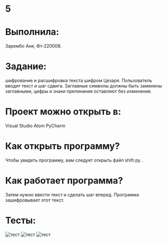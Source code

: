 # 5
# Выполнила: 
Зарембо Аня, Фт-220008.
# Задание: 
шифрование и расшифровка текста шифром Цезаря. Пользователь вводит текст и шаг сдвига. Заглавные символы должны быть заменены заглавными, цифры и знаки препинания оставляют без изменения.
# Проект можно открыть в:
Visual Studio
Atom
PyCharm
# Как открыть программу?
Чтобы увидеть программу, вам следует открыть файл shifr.py . 
# Как работает программа?
Затем нужно ввести текст и сделать шаг вперед. Программа зашифровывает этот текст.
# Тесты:
 ![тест](https://sun9-62.userapi.com/impf/WbllW6yQAo_HChzQF1p7Uf1v5ytMob6JuCE4Sw/xQ-_t-u0sfc.jpg?size=311x141&quality=96&sign=0d29824bc32af98298383f33298c3aa1&type=album)
 ![тест](https://sun9-76.userapi.com/impf/Gd55R5g9Vuj7FxyZbwP7cMfhG2S7H1pl1GVHug/7PNlHOQwW9w.jpg?size=377x172&quality=96&sign=932423c5693f8c500def26918178d669&type=album)
 ![тест](https://sun9-9.userapi.com/impf/zktAs-eV1D57Z7RwPhCnjN5dRzIp1bAc7S5rFQ/urbmWb6Lb9g.jpg?size=345x155&quality=96&sign=9b1106c5f2dd3a5db85b13c9c8582046&type=album)